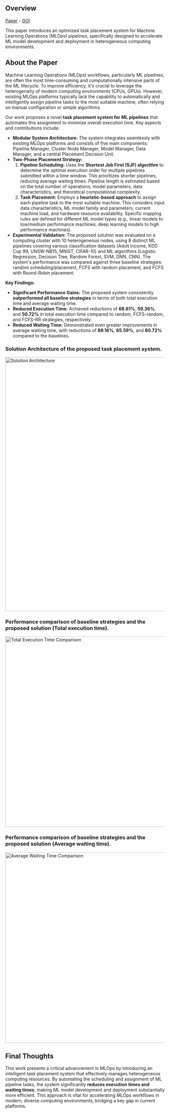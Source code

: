 ## Overview

[Paper](/files/papers/icctmlops2025/paper.pdf) - [DOI](https://doi.org/10.1109/icct-europe63283.2025.11157658)

This paper introduces an optimized task placement system for Machine Learning Operations (MLOps) pipelines, specifically designed to accelerate ML model development and deployment in heterogeneous computing environments.

## About the Paper

Machine Learning Operations (MLOps) workflows, particularly ML pipelines, are often the most time-consuming and computationally intensive parts of the ML lifecycle. To improve efficiency, it's crucial to leverage the heterogeneity of modern computing environments (CPUs, GPUs). However, existing MLOps platforms typically lack the capability to automatically and intelligently assign pipeline tasks to the most suitable machine, often relying on manual configuration or simple algorithms.

Our work proposes a novel **task placement system for ML pipelines** that automates this assignment to minimize overall execution time. Key aspects and contributions include:

-   **Modular System Architecture:** The system integrates seamlessly with existing MLOps platforms and consists of five main components: Pipeline Manager, Cluster Node Manager, Model Manager, Data Manager, and a central Placement Decision Unit.
-   **Two-Phase Placement Strategy:**
    1.  **Pipeline Scheduling:** Uses the **Shortest Job First (SJF) algorithm** to determine the optimal execution order for multiple pipelines submitted within a time window. This prioritizes shorter pipelines, reducing average waiting times. Pipeline length is estimated based on the total number of operations, model parameters, data characteristics, and theoretical computational complexity.
    2.  **Task Placement:** Employs a **heuristic-based approach** to assign each pipeline task to the most suitable machine. This considers input data characteristics, ML model family and parameters, current machine load, and hardware resource availability. Specific mapping rules are defined for different ML model types (e.g., linear models to low/medium performance machines, deep learning models to high performance machines).
-   **Experimental Validation:** The proposed solution was evaluated on a computing cluster with 10 heterogeneous nodes, using 8 distinct ML pipelines covering various classification datasets (Adult Income, KDD Cup 99, UNSW-NB15, MNIST, CIFAR-10) and ML algorithms (Logistic Regression, Decision Tree, Random Forest, SVM, DNN, CNN). The system's performance was compared against three baseline strategies: random scheduling/placement, FCFS with random placement, and FCFS with Round-Robin placement.

**Key Findings:**
-   **Significant Performance Gains:** The proposed system consistently **outperformed all baseline strategies** in terms of both total execution time and average waiting time.
-   **Reduced Execution Time:** Achieved reductions of **68.61%**, **59.36%**, and **50.72%** in total execution time compared to random, FCFS-random, and FCFS-RR strategies, respectively.
-   **Reduced Waiting Time:** Demonstrated even greater improvements in average waiting time, with reductions of **89.16%**, **65.59%**, and **80.72%** compared to the baselines.

### Solution Architecture of the proposed task placement system.

<img src="/files/papers/icctmlops2025/architecture.png" alt="Solution Architecture" width="800" />

### Performance comparison of baseline strategies and the proposed solution (Total execution time).

<img src="/files/papers/icctmlops2025/totaltime.png" alt="Total Execution Time Comparison" width="600" />

### Performance comparison of baseline strategies and the proposed solution (Average waiting time).

<img src="/files/papers/icctmlops2025/avgtime.png" alt="Average Waiting Time Comparison" width="600" />

## Final Thoughts

This work presents a critical advancement in MLOps by introducing an intelligent task placement system that effectively manages heterogeneous computing resources. By automating the scheduling and assignment of ML pipeline tasks, the system significantly **reduces execution times and waiting times**, making ML model development and deployment substantially more efficient. This approach is vital for accelerating MLOps workflows in modern, diverse computing environments, bridging a key gap in current platforms.